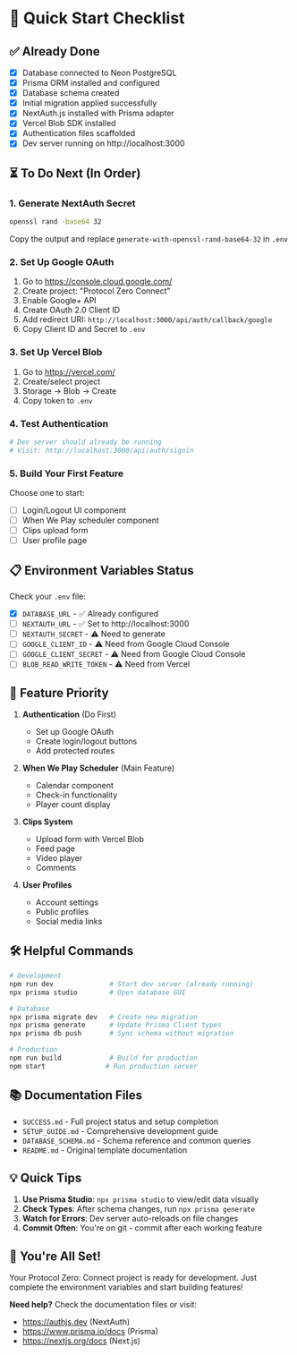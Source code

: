 # 🚀 Quick Start Checklist

## ✅ Already Done
- [x] Database connected to Neon PostgreSQL
- [x] Prisma ORM installed and configured
- [x] Database schema created
- [x] Initial migration applied successfully
- [x] NextAuth.js installed with Prisma adapter
- [x] Vercel Blob SDK installed
- [x] Authentication files scaffolded
- [x] Dev server running on http://localhost:3000

## ⏳ To Do Next (In Order)

### 1. Generate NextAuth Secret
```bash
openssl rand -base64 32
```
Copy the output and replace `generate-with-openssl-rand-base64-32` in `.env`

### 2. Set Up Google OAuth
1. Go to https://console.cloud.google.com/
2. Create project: "Protocol Zero Connect"
3. Enable Google+ API
4. Create OAuth 2.0 Client ID
5. Add redirect URI: `http://localhost:3000/api/auth/callback/google`
6. Copy Client ID and Secret to `.env`

### 3. Set Up Vercel Blob
1. Go to https://vercel.com/
2. Create/select project
3. Storage → Blob → Create
4. Copy token to `.env`

### 4. Test Authentication
```bash
# Dev server should already be running
# Visit: http://localhost:3000/api/auth/signin
```

### 5. Build Your First Feature
Choose one to start:
- [ ] Login/Logout UI component
- [ ] When We Play scheduler component
- [ ] Clips upload form
- [ ] User profile page

## 📋 Environment Variables Status

Check your `.env` file:
- [x] `DATABASE_URL` - ✅ Already configured
- [ ] `NEXTAUTH_URL` - ✅ Set to http://localhost:3000
- [ ] `NEXTAUTH_SECRET` - ⚠️ Need to generate
- [ ] `GOOGLE_CLIENT_ID` - ⚠️ Need from Google Cloud Console
- [ ] `GOOGLE_CLIENT_SECRET` - ⚠️ Need from Google Cloud Console
- [ ] `BLOB_READ_WRITE_TOKEN` - ⚠️ Need from Vercel

## 🎯 Feature Priority

1. **Authentication** (Do First)
   - Set up Google OAuth
   - Create login/logout buttons
   - Add protected routes

2. **When We Play Scheduler** (Main Feature)
   - Calendar component
   - Check-in functionality
   - Player count display

3. **Clips System**
   - Upload form with Vercel Blob
   - Feed page
   - Video player
   - Comments

4. **User Profiles**
   - Account settings
   - Public profiles
   - Social media links

## 🛠️ Helpful Commands

```bash
# Development
npm run dev              # Start dev server (already running)
npx prisma studio        # Open database GUI

# Database
npx prisma migrate dev   # Create new migration
npx prisma generate      # Update Prisma Client types
npx prisma db push       # Sync schema without migration

# Production
npm run build            # Build for production
npm start               # Run production server
```

## 📚 Documentation Files

- `SUCCESS.md` - Full project status and setup completion
- `SETUP_GUIDE.md` - Comprehensive development guide
- `DATABASE_SCHEMA.md` - Schema reference and common queries
- `README.md` - Original template documentation

## 💡 Quick Tips

1. **Use Prisma Studio**: `npx prisma studio` to view/edit data visually
2. **Check Types**: After schema changes, run `npx prisma generate`
3. **Watch for Errors**: Dev server auto-reloads on file changes
4. **Commit Often**: You're on git - commit after each working feature

## 🎊 You're All Set!

Your Protocol Zero: Connect project is ready for development. Just complete the environment variables and start building features!

**Need help?** Check the documentation files or visit:
- https://authjs.dev (NextAuth)
- https://www.prisma.io/docs (Prisma)
- https://nextjs.org/docs (Next.js)
